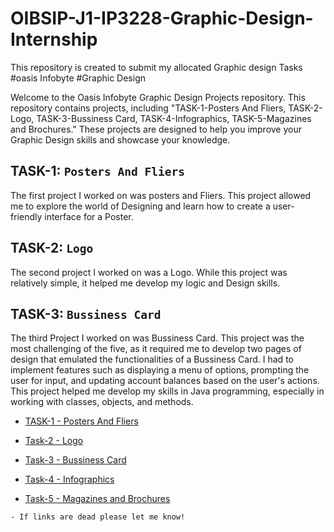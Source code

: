 # OIBSIP-J1-IP3228-Graphic-Design-Internship
This repository is created to submit my allocated Graphic design Tasks #oasis Infobyte #Graphic Design


Welcome to the Oasis Infobyte Graphic Design Projects repository. This repository contains projects, including "TASK-1-Posters And Fliers, TASK-2-Logo, TASK-3-Bussiness Card, TASK-4-Infographics, TASK-5-Magazines and Brochures." These projects are designed to help you improve your Graphic Design skills and showcase your knowledge.


## TASK-1: `Posters And Fliers`
The first project I worked on was posters and Fliers. This project allowed me to explore the world of Designing and learn how to create a user-friendly interface for a Poster.

## TASK-2: `Logo`
The second project I worked on was a Logo. While this project was relatively simple, it helped me develop my logic and Design skills.

## TASK-3: `Bussiness Card`
The third Project I worked on was Bussiness Card. This project was the most challenging of the five, as it required me to develop two pages of design that emulated the functionalities of a Bussiness Card.
I had to implement features such as displaying a menu of options, prompting the user for input, and updating account balances based on the user's actions. This project helped me develop my skills in Java programming, especially in working with classes, objects, and methods.




- [TASK-1 - Posters And Fliers](https://www.canva.com/design/DAFnsnk4Bys/gM-mCoSDf6nvtTgghjK72A/edit?utm_content=DAFnsnk4Bys&utm_campaign=designshare&utm_medium=link2&utm_source=sharebutton)

- [Task-2 - Logo](https://www.canva.com/design/DAFnwEbk8U4/-pRfLRMl_-JnQ2E2hCMxKA/edit?utm_content=DAFnwEbk8U4&utm_campaign=designshare&utm_medium=link2&utm_source=sharebutton)

- [Task-3 - Bussiness Card](https://www.canva.com/design/DAFnsT7XcQ8/P6Lpg5yqhM-rqJqMTa2djA/edit?utm_content=DAFnsT7XcQ8&utm_campaign=designshare&utm_medium=link2&utm_source=sharebutton)
  
- [Task-4 - Infographics](https://www.canva.com/design/DAFnsvL_4dM/rRVurimL6hXglxmcZPs63w/edit?utm_content=DAFnsvL_4dM&utm_campaign=designshare&utm_medium=link2&utm_source=sharebutton)

- [Task-5 - Magazines and Brochures](https://www.canva.com/design/DAFnsyD7L4Y/kgEPM0gbbTUXtDsITkXQSA/edit?utm_content=DAFnsyD7L4Y&utm_campaign=designshare&utm_medium=link2&utm_source=sharebutton)

``` 
- If links are dead please let me know!
```
